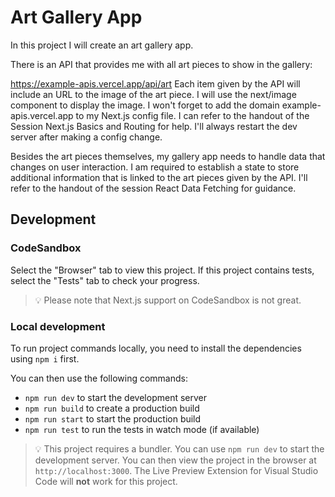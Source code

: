 # Art Gallery App
In this project I will create an art gallery app.

There is an API that provides me with all art pieces to show in the gallery:

https://example-apis.vercel.app/api/art
Each item given by the API will include an URL to the image of the art piece. I will use the next/image component to display the image. I won't forget to add the domain example-apis.vercel.app to my Next.js config file. I can refer to the handout of the Session Next.js Basics and Routing for help. I'll always restart the dev server after making a config change.

Besides the art pieces themselves, my gallery app needs to handle data that changes on user interaction. I am required to establish a state to store additional information that is linked to the art pieces given by the API. I'll refer to the handout of the session React Data Fetching for guidance.

## Development

### CodeSandbox

Select the "Browser" tab to view this project. If this project contains tests, select the "Tests" tab to check your progress.

> 💡 Please note that Next.js support on CodeSandbox is not great.

### Local development

To run project commands locally, you need to install the dependencies using `npm i` first.

You can then use the following commands:

- `npm run dev` to start the development server
- `npm run build` to create a production build
- `npm run start` to start the production build
- `npm run test` to run the tests in watch mode (if available)

> 💡 This project requires a bundler. You can use `npm run dev` to start the development server. You can then view the project in the browser at `http://localhost:3000`. The Live Preview Extension for Visual Studio Code will **not** work for this project.
